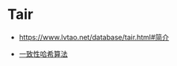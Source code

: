 # Tair

- https://www.lvtao.net/database/tair.html#简介

- [一致性哈希算法](http://blog.csdn.net/cywosp/article/details/23397179/)
